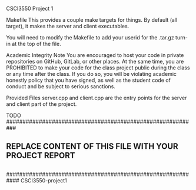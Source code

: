 CSCI3550 Project 1


Makefile
This provides a couple make targets for things. By default (all target), it makes the server and client executables.

You will need to modify the Makefile to add your userid for the .tar.gz turn-in at the top of the file.

Academic Integrity Note
You are encouraged to host your code in private repositories on GitHub, GitLab, or other places. At the same time, you are PROHIBITED to make your code for the class project public during the class or any time after the class. If you do so, you will be violating academic honestly policy that you have signed, as well as the student code of conduct and be subject to serious sanctions.

Provided Files
server.cpp and client.cpp are the entry points for the server and client part of the project.

TODO
###########################################################
##                                                       ##
## REPLACE CONTENT OF THIS FILE WITH YOUR PROJECT REPORT ##
##                                                       ##
############################################################ CSCI3550-project1